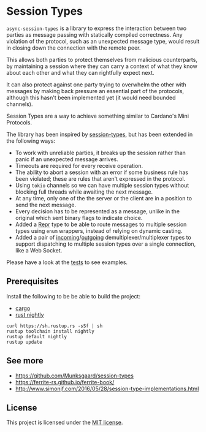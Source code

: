 # Session Types

`async-session-types` is a library to express the interaction between two parties
as message passing with statically compiled correctness. Any violation
of the protocol, such as an unexpected message type, would result in
closing down the connection with the remote peer.

This allows both parties to protect themselves from malicious counterparts,
by maintaining a session where they can carry a context of what they know
about each other and what they can rightfully expect next.

It can also protect against one party trying to overwhelm the other with
messages by making back pressure an essential part of the protocols, although
this hasn't been implemented yet (it would need bounded channels).

Session Types are a way to achieve something similar to Cardano's Mini Protocols.

The library has been inspired by [session-types](https://github.com/Munksgaard/session-types),
but has been extended in the following ways:
* To work with unreliable parties, it breaks up the session rather than panic if an unexpected message arrives.
* Timeouts are required for every receive operation.
* The ability to abort a session with an error if some business rule has been violated; these are rules that aren't expressed in
the protocol.
* Using `tokio` channels so we can have multiple session types without blocking full threads while awaiting the next message.
* At any time, only one of the the server or the client are in a position to send the next message.
* Every decision has to be represented as a message, unlike in the original which sent binary flags to indicate choice.
* Added a [Repr](src/repr.rs) type to be able to route messages to multiple session types using `enum` wrappers, instead of relying on dynamic casting.
* Added a pair of [incoming](src/multiplexing/incoming.rs)/[outgoing](src/multiplexing/outgoing.rs) demultiplexer/multiplexer types to support dispatching to multiple session types over a single connection, like a Web Socket.

Please have a look at the [tests](src/test.rs) to see examples.

## Prerequisites

Install the following to be be able to build the project:
* [cargo](https://doc.rust-lang.org/cargo/getting-started/installation.html)
* [rust nightly](https://rust-lang.github.io/rustup/concepts/channels.html)

```shell
curl https://sh.rustup.rs -sSf | sh
rustup toolchain install nightly
rustup default nightly
rustup update
```

## See more

* https://github.com/Munksgaard/session-types
* https://ferrite-rs.github.io/ferrite-book/
* http://www.simonjf.com/2016/05/28/session-type-implementations.html

## License

This project is licensed under the [MIT license].

[MIT license]: https://github.com/aakoshh/async-session-types-rs/blob/master/LICENSE
